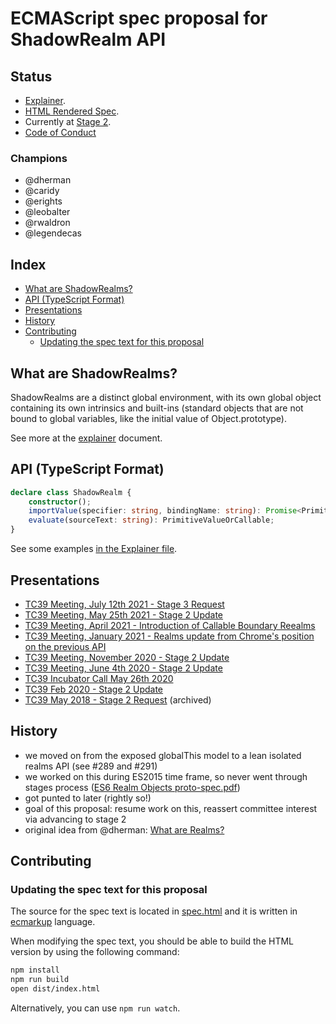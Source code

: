 # ECMAScript spec proposal for ShadowRealm API

## <a name='Status'></a>Status

- [Explainer](explainer.md).
- [HTML Rendered Spec](https://tc39.es/proposal-shadowrealm/).
- Currently at [Stage 2](https://tc39.es/process-document/).
- [Code of Conduct](https://tc39.es/code-of-conduct/)

### <a name='Champions'></a>Champions

 * @dherman
 * @caridy
 * @erights
 * @leobalter
 * @rwaldron
 * @legendecas

## Index

* [What are ShadowRealms?](#WhatareRealms)
* [API (TypeScript Format)](#APITypeScriptFormat)
* [Presentations](#Presentations)
* [History](#History)
* [Contributing](#Contributing)
	* [Updating the spec text for this proposal](#Updatingthespectextforthisproposal)

## <a name='WhatareRealms'></a>What are ShadowRealms?

ShadowRealms are a distinct global environment, with its own global object containing its own intrinsics and built-ins (standard objects that are not bound to global variables, like the initial value of Object.prototype).

See more at the [explainer](explainer.md) document.

## <a name='APITypeScriptFormat'></a>API (TypeScript Format)

```ts
declare class ShadowRealm {
    constructor();
    importValue(specifier: string, bindingName: string): Promise<PrimitiveValueOrCallable>;
    evaluate(sourceText: string): PrimitiveValueOrCallable;
}
```

See some examples [in the Explainer file](explainer.md).

## <a name='Presentations'></a>Presentations

* [TC39 Meeting, July 12th 2021 - Stage 3 Request](https://docs.google.com/presentation/d/1MgrUnQH25gDVosKnH10n9n9msvrLkdaHI0taQgOWRcs)
* [TC39 Meeting, May 25th 2021 - Stage 2 Update](https://docs.google.com/presentation/d/1c-7nsjAUkdWYie5n1NlEr7_FxMXHyXjRFzsReLTm8S8)
* [TC39 Meeting, April 2021 - Introduction of Callable Boundary Reealms](https://docs.google.com/presentation/d/1VbfgfZgNCcWhPu-8JWd27hrL9jEfakWPSWPcJLa3SIw)
* [TC39 Meeting, January 2021 - Realms update from Chrome's position on the previous API](https://github.com/tc39/notes/blob/master/meetings/2021-01/jan-26.md#realms-update)
* [TC39 Meeting, November 2020 - Stage 2 Update](https://docs.google.com/presentation/d/1mKdez8FMbJ4QQ2KsOCMXOKVW6QoUnrNQf2cwsLy0MyI)
* [TC39 Meeting, June 4th 2020 - Stage 2 Update](https://docs.google.com/presentation/d/1TfVtfolisUrxAPflzm8wIhBBv_7ij3KLeqkfpdvpFiQ/edit?ts=5ed5d3e7)
* [TC39 Incubator Call May 26th 2020](https://docs.google.com/presentation/d/1FMQB8fu059zSJOtC3uOCbBCYiXAcvHojxzcDjoVQYAo/edit)
* [TC39 Feb 2020 - Stage 2 Update](https://docs.google.com/presentation/d/1umg2Kw18IlQyzrWwaQCAkeZ6xLTGZPPB6MtnI2LFzWE/edit)
* [TC39 May 2018 - Stage 2 Request](https://docs.google.com/presentation/d/1blHLQuB3B2eBpt_FbtLgqhT6Zdwi8YAv6xhxPNA_j0A/edit) (archived)

## <a name='History'></a>History

* we moved on from the exposed globalThis model to a lean isolated realms API (see #289 and #291)
* we worked on this during ES2015 time frame, so never went through stages process ([ES6 Realm Objects proto-spec.pdf](https://github.com/tc39/proposal-shadowrealm/files/717415/ES6.Realm.Objects.proto-spec.pdf))
* got punted to later (rightly so!)
* goal of this proposal: resume work on this, reassert committee interest via advancing to stage 2
* original idea from @dherman: [What are Realms?](https://gist.github.com/dherman/7568885)

## <a name='Contributing'></a>Contributing

### <a name='Updatingthespectextforthisproposal'></a>Updating the spec text for this proposal

The source for the spec text is located in [spec.html](spec.html) and it is written in
[ecmarkup](https://github.com/bterlson/ecmarkup) language.

When modifying the spec text, you should be able to build the HTML version by using the following command:

```bash
npm install
npm run build
open dist/index.html
```

Alternatively, you can use `npm run watch`.
